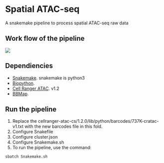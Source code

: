 # Spatial ATAC-seq
A snakemake pipeline to process spatial ATAC-seq raw data

## Work flow of the pipeline

![](./snakemake_dag.png)

## Dependiencies

* [Snakemake](https://snakemake.readthedocs.io/en/stable/index.html). snakemake is python3
* [Biopython](https://biopython.org/docs/1.75/api/index.html).
* [Cell Ranger ATAC](https://support.10xgenomics.com/single-cell-atac/software/pipelines/latest/installation). v1.2
* [BBMap](https://jgi.doe.gov/data-and-tools/software-tools/bbtools/).

## Run the pipeline
1. Replace the cellranger-atac-cs/1.2.0/lib/python/barcodes/737K-cratac-v1.txt with the new barcodes file in this fold.
2. Configure Snakefile
3. Configure cluster.json
4. Configure Snakemake.sh
5. To run the pipeline, use the command:
```
sbatch Snakemake.sh
```
